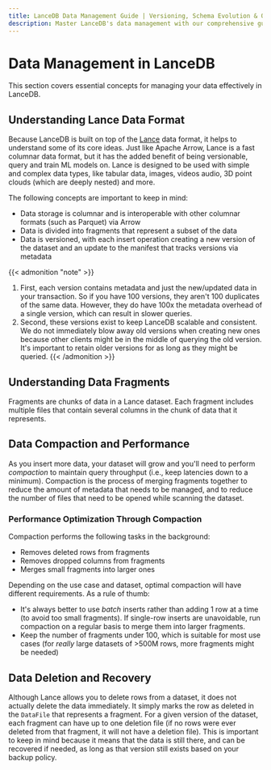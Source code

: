 ```yaml
---
title: LanceDB Data Management Guide | Versioning, Schema Evolution & Organization
description: Master LanceDB's data management with our comprehensive guide. Learn about versioning, schema evolution, data organization, and best practices for efficient vector data storage and retrieval.
---
```


# **Data Management in LanceDB**

This section covers essential concepts for managing your data effectively in LanceDB.

## Understanding Lance Data Format

Because LanceDB is built on top of the [Lance](https://lancedb.github.io/lance/) data format, it helps to understand some of its core ideas. Just like Apache Arrow, Lance is a fast columnar data format, but it has the added benefit of being versionable, query and train ML models on. Lance is designed to be used with simple and complex data types, like tabular data, images, videos audio, 3D point clouds (which are deeply nested) and more.

The following concepts are important to keep in mind:

- Data storage is columnar and is interoperable with other columnar formats (such as Parquet) via Arrow
- Data is divided into fragments that represent a subset of the data
- Data is versioned, with each insert operation creating a new version of the dataset and an update to the manifest that tracks versions via metadata

{{< admonition "note" >}}
1. First, each version contains metadata and just the new/updated data in your transaction. So if you have 100 versions, they aren't 100 duplicates of the same data. However, they do have 100x the metadata overhead of a single version, which can result in slower queries.  
2. Second, these versions exist to keep LanceDB scalable and consistent. We do not immediately blow away old versions when creating new ones because other clients might be in the middle of querying the old version. It's important to retain older versions for as long as they might be queried.
{{< /admonition >}}

## Understanding Data Fragments

Fragments are chunks of data in a Lance dataset. Each fragment includes multiple files that contain several columns in the chunk of data that it represents.

## Data Compaction and Performance

As you insert more data, your dataset will grow and you'll need to perform *compaction* to maintain query throughput (i.e., keep latencies down to a minimum). Compaction is the process of merging fragments together to reduce the amount of metadata that needs to be managed, and to reduce the number of files that need to be opened while scanning the dataset.

### Performance Optimization Through Compaction

Compaction performs the following tasks in the background:

- Removes deleted rows from fragments
- Removes dropped columns from fragments
- Merges small fragments into larger ones

Depending on the use case and dataset, optimal compaction will have different requirements. As a rule of thumb:

- It's always better to use *batch* inserts rather than adding 1 row at a time (to avoid too small fragments). If single-row inserts are unavoidable, run compaction on a regular basis to merge them into larger fragments.
- Keep the number of fragments under 100, which is suitable for most use cases (for *really* large datasets of >500M rows, more fragments might be needed)

## Data Deletion and Recovery

Although Lance allows you to delete rows from a dataset, it does not actually delete the data immediately. It simply marks the row as deleted in the `DataFile` that represents a fragment. For a given version of the dataset, each fragment can have up to one deletion file (if no rows were ever deleted from that fragment, it will not have a deletion file). This is important to keep in mind because it means that the data is still there, and can be recovered if needed, as long as that version still exists based on your backup policy.

